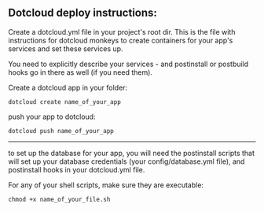 Dotcloud deploy instructions:
-----------------------------

Create a dotcloud.yml file in your project's root dir. This is the file with instructions for dotcloud monkeys to create containers for your app's services and set these services up.

You need to explicitly describe your services - and postinstall or postbuild hooks go in there as well (if you need them).

Create a dotcloud app in your folder:

```
dotcloud create name_of_your_app
```

push your app to dotcloud:

```
dotcloud push name_of_your_app
```

-----------------------------
to set up the database for your app, you will need the postinstall scripts that will set up your database credentials (your config/database.yml file), and postinstall hooks in your dotcloud.yml file.

For any of your shell scripts, make sure they are executable:

```
chmod +x name_of_your_file.sh
```